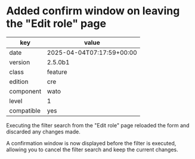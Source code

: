 [//]: # (werk v2)
# Added confirm window on leaving the "Edit role" page

key        | value
---------- | ---
date       | 2025-04-04T07:17:59+00:00
version    | 2.5.0b1
class      | feature
edition    | cre
component  | wato
level      | 1
compatible | yes

Executing the filter search from the "Edit role" page reloaded the form and discarded any changes made.

A confirmation window is now displayed before the filter is executed, allowing you to cancel the filter search and keep the current changes.

